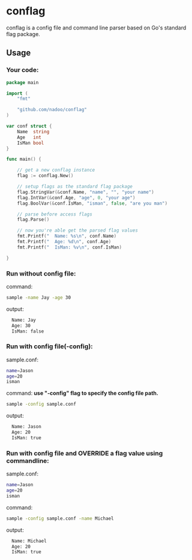 # conflag
conflag is a config file and command line parser based on Go's standard flag package.

## Usage

### Your code:
```Go
package main

import (
	"fmt"

	"github.com/nadoo/conflag"
)

var conf struct {
	Name  string
	Age   int
	IsMan bool
}

func main() {

	// get a new conflag instance
	flag := conflag.New()

	// setup flags as the standard flag package
	flag.StringVar(&conf.Name, "name", "", "your name")
	flag.IntVar(&conf.Age, "age", 0, "your age")
	flag.BoolVar(&conf.IsMan, "isman", false, "are you man")

	// parse before access flags
	flag.Parse()

	// now you're able get the parsed flag values
	fmt.Printf("  Name: %s\n", conf.Name)
	fmt.Printf("  Age: %d\n", conf.Age)
	fmt.Printf("  IsMan: %v\n", conf.IsMan)

}

```

### Run without config file:
command:
```bash
sample -name Jay -age 30
```
output:
```bash
  Name: Jay
  Age: 30
  IsMan: false
```

### Run with config file(-config):
sample.conf:
```bash
name=Jason
age=20
isman
```
command: **use "-config" flag to specify the config file path.**
```bash
sample -config sample.conf
```
output:
```bash
  Name: Jason
  Age: 20
  IsMan: true
```

### Run with config file and OVERRIDE a flag value using commandline:
sample.conf:
```bash
name=Jason
age=20
isman
```
command:
```bash
sample -config sample.conf -name Michael
```
output:
```bash
  Name: Michael
  Age: 20
  IsMan: true
```
